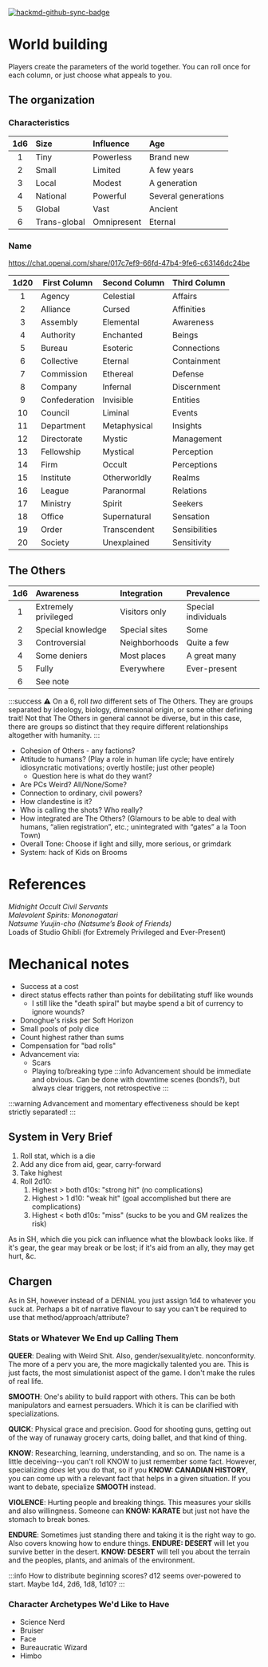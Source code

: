 [![hackmd-github-sync-badge](https://hackmd.io/OdRuWMf5ThGbYaHBLjmmvw/badge)](https://hackmd.io/OdRuWMf5ThGbYaHBLjmmvw)

# World building

Players create the parameters of the world together. You can roll once for each column, or just choose what appeals to you.

## The organization

### Characteristics

| 1d6 | Size         | Influence   | Age                 |
|:---:|:------------ |:----------- |:------------------- |
|  1  | Tiny         | Powerless   | Brand new           |
|  2  | Small        | Limited     | A few years         |
|  3  | Local        | Modest      | A generation        |
|  4  | National     | Powerful    | Several generations |
|  5  | Global       | Vast        | Ancient             |
|  6  | Trans-global | Omnipresent | Eternal             |

### Name

https://chat.openai.com/share/017c7ef9-66fd-47b4-9fe6-c63146dc24be

| 1d20 | First Column  | Second Column | Third Column  |
|:----:| ------------- | ------------- | ------------- |
|  1   | Agency        | Celestial     | Affairs       |
|  2   | Alliance      | Cursed        | Affinities    |
|  3   | Assembly      | Elemental     | Awareness     |
|  4   | Authority     | Enchanted     | Beings        |
|  5   | Bureau        | Esoteric      | Connections   |
|  6   | Collective    | Eternal       | Containment   |
|  7   | Commission    | Ethereal      | Defense       |
|  8   | Company       | Infernal      | Discernment   |
|  9   | Confederation | Invisible     | Entities      |
|  10  | Council       | Liminal       | Events        |
|  11  | Department    | Metaphysical  | Insights      |
|  12  | Directorate   | Mystic        | Management    |
|  13  | Fellowship    | Mystical      | Perception    |
|  14  | Firm          | Occult        | Perceptions   |
|  15  | Institute     | Otherworldly  | Realms        |
|  16  | League        | Paranormal    | Relations     |
|  17  | Ministry      | Spirit        | Seekers       |
|  18  | Office        | Supernatural  | Sensation     |
|  19  | Order         | Transcendent  | Sensibilities |
|  20  | Society       | Unexplained   | Sensitivity   |

## The Others

| 1d6 | Awareness            | Integration   | Prevalence          |
|:---:|:-------------------- |:------------- |:------------------- |
|  1  | Extremely privileged | Visitors only | Special individuals |
|  2  | Special knowledge    | Special sites | Some                |
|  3  | Controversial        | Neighborhoods | Quite a few         |
|  4  | Some deniers         | Most places   | A great many        |
|  5  | Fully                | Everywhere    | Ever-present        |
|  6  | See note             |               |                     |

:::success
:warning: On a 6, roll *two* different sets of The Others. They are groups separated by ideology, biology, dimensional origin, or some other defining trait! Not that The Others in general cannot be diverse, but in this case, there are groups so distinct that they require different relationships altogether with humanity.
:::


* Cohesion of Others - any factions?
* Attitude to humans? (Play a role in human life cycle; have entirely idiosyncratic motivations; overtly hostile; just other people)
  * Question here is what do they want?
* Are PCs Weird? All/None/Some?
* Connection to ordinary, civil powers?
* How clandestine is it?
* Who is calling the shots? Who really?
* How integrated are The Others? (Glamours to be able to deal with humans, “alien registration”, etc.; unintegrated with “gates” a la Toon Town)
* Overall Tone: Choose if light and silly, more serious, or grimdark
* System: hack of Kids on Brooms

# References
*Midnight Occult Civil Servants*  
*Malevolent Spirits: Mononogatari*  
*Natsume Yuujin-cho (Natsume’s Book of Friends)*  
Loads of Studio Ghibli (for Extremely Privileged and Ever-Present)

# Mechanical notes

* Success at a cost
* direct status effects rather than points for debilitating stuff like wounds
  * I still like the "death spiral" but maybe spend a bit of currency to ignore wounds?
* Donoghue's risks per Soft Horizon
* Small pools of poly dice
* Count highest rather than sums
* Compensation for "bad rolls"
* Advancement via:
  * Scars
  * Playing to/breaking type
:::info
Advancement should be immediate and obvious. Can be done with downtime scenes (bonds?), but always clear triggers, not retrospective
:::

:::warning
Advancement and momentary effectiveness should be kept strictly separated!
:::

## System in Very Brief

1. Roll stat, which is a die
2. Add any dice from aid, gear, carry-forward
3. Take highest
4. Roll 2d10:
   1. Highest > both d10s: "strong hit" (no complications)
   2. Highest > 1 d10: "weak hit" (goal accomplished but there are complications)
   3. Highest < both d10s: "miss" (sucks to be you and GM realizes the risk)

As in SH, which die you pick can influence what the blowback looks like. If it's gear, the gear may break or be lost; if it's aid from an ally, they may get hurt, &c.

## Chargen

As in SH, however instead of a DENIAL you just assign 1d4 to whatever you suck at. Perhaps a bit of narrative flavour to say you can't be required to use that method/approach/attribute?

### Stats or Whatever We End up Calling Them

**QUEER**: Dealing with Weird Shit. Also, gender/sexuality/etc. nonconformity. The more of a perv you are, the more magickally talented you are. This is just facts, the most simulationist aspect of the game. I don't make the rules of real life.

**SMOOTH**: One's ability to build rapport with others. This can be both manipulators and earnest persuaders. Which it is can be clarified with specializations.

**QUICK**: Physical grace and precision. Good for shooting guns, getting out of the way of runaway grocery carts, doing ballet, and that kind of thing.

**KNOW**: Researching, learning, understanding, and so on. The name is a little deceiving--you can't roll KNOW to just remember some fact. However, specializing *does* let you do that, so if you **KNOW: CANADIAN HISTORY**, you can come up with a relevant fact that helps in a given situation. If you want to debate, specialize **SMOOTH** instead.

**VIOLENCE**: Hurting people and breaking things. This measures your skills and also willingness. Someone can **KNOW: KARATE** but just not have the stomach to break bones.

**ENDURE**: Sometimes just standing there and taking it is the right way to go. Also covers knowing how to endure things. **ENDURE: DESERT** will let you survive better in the desert. **KNOW: DESERT** will tell you about the terrain and the peoples, plants, and animals of the environment.

:::info
How to distribute beginning scores? d12 seems over-powered to start. Maybe 1d4, 2d6, 1d8, 1d10?
:::

### Character Archetypes We'd Like to Have

* Science Nerd
* Bruiser
* Face
* Bureaucratic Wizard
* Himbo

